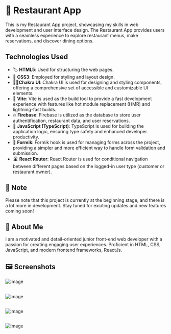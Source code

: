 # 🍴 Restaurant App

This is my Restaurant App project, showcasing my skills in web development and user interface design. The Restaurant App provides users with a seamless experience to explore restaurant menus, make reservations, and discover dining options.

## Technologies Used

- 🏷️ **HTML5**: Used for structuring the web pages.
- 💫 **CSS3**: Employed for styling and layout design.
- 💫💫**Chakra UI**: Chakra UI is used for designing and styling components, offering a comprehensive set of accessible and customizable UI elements.
- 🚀 **Vite**: Vite is used as the build tool to provide a fast development experience with features like hot module replacement (HMR) and lightning-fast builds.
- 🔥 **Firebase**: Firebase is utilized as the database to store user authentification, restaurant data, and user reservations.
- 💭 **JavaScript (TypeScript)**: TypeScript is used for building the application logic, ensuring type safety and enhanced developer productivity.
- 📄 **Formik**: Formik hook is used for managing forms across the project, providing a simpler and more efficient way to handle form validation and submission.
- 🛣️ **React Router**: React Router is used for conditional navigation between different pages based on the logged-in user type (customer or restaurant owner).

## 📝 Note

Please note that this project is currently at the beginning stage, and there is a lot more in development. Stay tuned for exciting updates and new features coming soon!

## 🚀 About Me

I am a motivated and detail-oriented junior front-end web developer with a passion for creating engaging user experiences. Proficient in HTML, CSS, JavaScript, and modern frontend frameworks, ReactJs.

## 🖼️ Screenshots

![image](https://github.com/GiorgianaBirsan/Restaurant-App/assets/64731577/f158f50e-ed55-4d80-ba4a-4993c966be18)

##

![image](https://github.com/GiorgianaBirsan/Restaurant-App/assets/64731577/63d8add1-a7d8-41f2-82b8-b63e6dff0d51)

##

![image](https://github.com/GiorgianaBirsan/Restaurant-App/assets/64731577/9d13a86e-d198-4142-96b2-206f90be1e13)

##

![image](https://github.com/GiorgianaBirsan/Restaurant-App/assets/64731577/cecaa401-6740-44ba-aa24-53506346f723)
